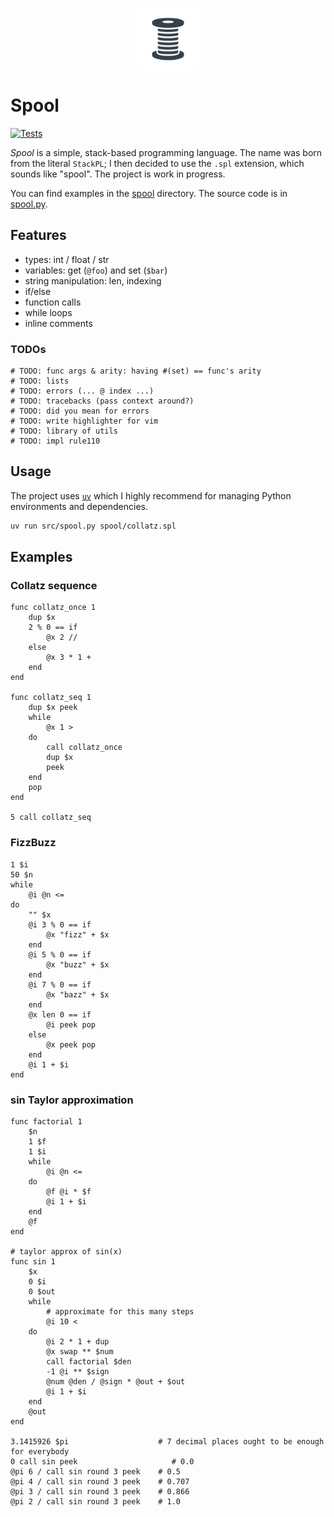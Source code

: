<p align="center">
    <img src="./assets/spool.png" width="100px" style="vertical-align: middle;" />
</p>

# Spool
[![Tests](https://github.com/alexandru-dinu/spool/actions/workflows/main.yml/badge.svg)](https://github.com/alexandru-dinu/spool/actions/workflows/main.yml)

*Spool* is a simple, stack-based programming language.
The name was born from the literal `StackPL`; I then decided to use the `.spl` extension, which sounds like "spool".
The project is work in progress.

You can find examples in the [spool](./spool/) directory.  The source code is in [spool.py](./src/spool.py).

## Features
- types: int / float / str
- variables: get (`@foo`) and set (`$bar`)
- string manipulation: len, indexing
- if/else
- function calls
- while loops
- inline comments

### TODOs
<!-- MDUP:BEG (CMD:make todo) -->
```
# TODO: func args & arity: having #(set) == func's arity
# TODO: lists
# TODO: errors (... @ index ...)
# TODO: tracebacks (pass context around?)
# TODO: did you mean for errors
# TODO: write highlighter for vim
# TODO: library of utils
# TODO: impl rule110
```
<!-- MDUP:END -->

## Usage
The project uses [`uv`](https://docs.astral.sh/uv/) which I highly recommend for managing Python environments and dependencies.
```sh
uv run src/spool.py spool/collatz.spl
```

## Examples
### Collatz sequence
<!-- MDUP:BEG (CMD:cat spool/collatz.spl) -->
```
func collatz_once 1
    dup $x
    2 % 0 == if
        @x 2 //
    else
        @x 3 * 1 +
    end
end

func collatz_seq 1
    dup $x peek
    while
        @x 1 >
    do
        call collatz_once
        dup $x
        peek
    end
    pop
end

5 call collatz_seq
```
<!-- MDUP:END -->

### FizzBuzz
<!-- MDUP:BEG (CMD:cat spool/fizzbuzz.spl) -->
```
1 $i
50 $n
while
    @i @n <=
do
    "" $x
    @i 3 % 0 == if
        @x "fizz" + $x
    end
    @i 5 % 0 == if
        @x "buzz" + $x
    end
    @i 7 % 0 == if
        @x "bazz" + $x
    end
    @x len 0 == if
        @i peek pop
    else
        @x peek pop
    end
    @i 1 + $i
end
```
<!-- MDUP:END -->

### sin Taylor approximation
<!-- MDUP:BEG (CMD:cat spool/sin_approx.spl) -->
```
func factorial 1
    $n
    1 $f
    1 $i
    while
        @i @n <=
    do
        @f @i * $f
        @i 1 + $i
    end
    @f
end

# taylor approx of sin(x)
func sin 1
    $x
    0 $i
    0 $out
    while
        # approximate for this many steps
        @i 10 <
    do
        @i 2 * 1 + dup
        @x swap ** $num
        call factorial $den
        -1 @i ** $sign
        @num @den / @sign * @out + $out
        @i 1 + $i
    end
    @out
end

3.1415926 $pi                    # 7 decimal places ought to be enough for everybody
0 call sin peek                     # 0.0
@pi 6 / call sin round 3 peek    # 0.5
@pi 4 / call sin round 3 peek    # 0.707
@pi 3 / call sin round 3 peek    # 0.866
@pi 2 / call sin round 3 peek    # 1.0
```
<!-- MDUP:END -->
